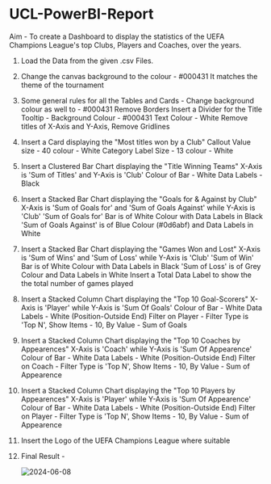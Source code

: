 # UCL-PowerBI-Report
Aim - To create a Dashboard to display the statistics of the UEFA Champions League's top Clubs, Players and Coaches, over the years.

1) Load the Data from the given .csv Files.
2) Change the canvas background to the colour - #000431
   It matches the theme of the tournament
3) Some general rules for all the Tables and Cards -
   Change background colour as well to - #000431
   Remove Borders
   Insert a Divider for the Title
   Tooltip -
   Background Colour - #000431
   Text Colour - White
   Remove titles of X-Axis and Y-Axis, Remove Gridlines
4) Insert a Card displaying the "Most titles won by a Club"
   Callout Value
   size - 40
   colour - White
   Category Label
   Size - 13
   colour - White
5) Insert a Clustered Bar Chart displaying the "Title Winning Teams"
   X-Axis is 'Sum of Titles' and Y-Axis is 'Club'
   Colour of Bar - White
   Data Labels - Black
6) Insert a Stacked Bar Chart displaying the "Goals for & Against by Club"
   X-Axis is 'Sum of Goals for' and 'Sum of Goals Against' while Y-Axis is 'Club'
   'Sum of Goals for' Bar is of White Colour with Data Labels in Black
   'Sum of Goals Against' is of Blue Colour (#0d6abf) and Data Labels in White
7) Insert a Stacked Bar Chart displaying the "Games Won and Lost"
   X-Axis is 'Sum of Wins' and 'Sum of Loss' while Y-Axis is 'Club'
   'Sum of Win' Bar is of White Colour with Data Labels in Black
   'Sum of Loss' is of Grey Colour and Data Labels in White
   Insert a Total Data Label to show the the total number of games played
8) Insert a Stacked Column Chart displaying the "Top 10 Goal-Scorers"
   X-Axis is 'Player' while Y-Axis is 'Sum Of Goals'
   Colour of Bar - White
   Data Labels - White (Position-Outside End)
   Filter on Player - Filter Type is 'Top N', Show Items - 10, By Value - Sum of Goals
9) Insert a Stacked Column Chart displaying the "Top 10 Coaches by Appearences"
   X-Axis is 'Coach' while Y-Axis is 'Sum Of Appearence'
   Colour of Bar - White
   Data Labels - White (Position-Outside End)
   Filter on Coach - Filter Type is 'Top N', Show Items - 10, By Value - Sum of Appearence
10) Insert a Stacked Column Chart displaying the "Top 10 Players by Appearences"
   X-Axis is 'Player' while Y-Axis is 'Sum Of Appearence'
   Colour of Bar - White
   Data Labels - White (Position-Outside End)
   Filter on Player - Filter Type is 'Top N', Show Items - 10, By Value - Sum of Appearence
11) Insert the Logo of the UEFA Champions League where suitable
12) Final Result -


      ![2024-06-08](https://github.com/viskypapi/UCL-PowerBI-Report/assets/164670302/3a36a914-38fa-4c62-b52c-35a3de426439)


   
   
   

